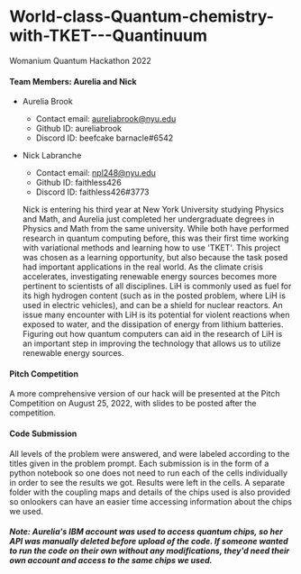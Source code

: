 # World-class-Quantum-chemistry-with-TKET---Quantinuum
Womanium Quantum Hackathon 2022

#### Team Members: Aurelia and Nick
* Aurelia Brook 
  * Contact email: aureliabrook@nyu.edu
  * Github ID: aureliabrook
  * Discord ID: beefcake barnacle#6542
* Nick Labranche 
  * Contact email: npl248@nyu.edu
  * Github ID: faithless426
  * Discord ID: faithless426#3773
  
  Nick is entering his third year at New York University studying Physics and Math, and Aurelia just completed her undergraduate degrees in Physics and Math from the same university. While both have performed research in quantum computing before, this was their first time working with variational methods and learning how to use 'TKET'. This project was chosen as a learning opportunity, but also because the task posed had important applications in the real world. As the climate crisis accelerates, investigating renewable energy sources becomes more pertinent to scientists of all disciplines. LiH is commonly used as fuel for its high hydrogen content (such as in the posted problem, where LiH is used in electric vehicles), and can be a shield for nuclear reactors. An issue many encounter with LiH is its potential for violent reactions when exposed to water, and the dissipation of energy from lithium batteries. Figuring out how quantum computers can aid in the research of LiH is an important step in improving the technology that allows us to utilize renewable energy sources.

#### Pitch Competition
A more comprehensive version of our hack will be presented at the Pitch Competition on August 25, 2022, with slides to be posted after the competition. 

#### Code Submission
All levels of the problem were answered, and were labeled according to the titles given in the problem prompt. Each submission is in the form of a python notebook so one does not need to run each of the cells individually in order to see the results we got. Results were left in the cells. A separate folder with the coupling maps and details of the chips used is also provided so onlookers can have an easier time accessing information about the chips we used.
##### Note: Aurelia's IBM account was used to access quantum chips, so her API was manually deleted before upload of the code. If someone wanted to run the code on their own without any modifications, they'd need their own account and access to the same chips we used.
